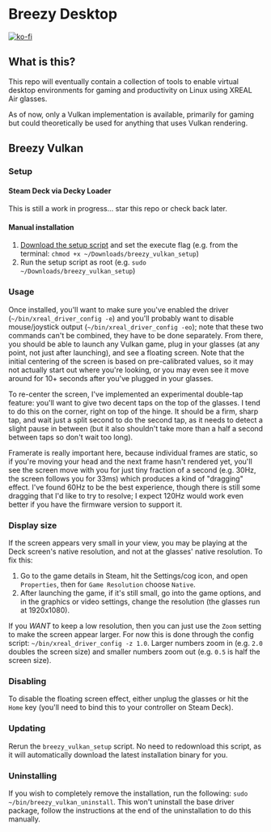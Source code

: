 # Breezy Desktop

[![ko-fi](https://ko-fi.com/img/githubbutton_sm.svg)](https://ko-fi.com/U7U8OVC0L)

## What is this?

This repo will eventually contain a collection of tools to enable virtual desktop environments for gaming and productivity on Linux using XREAL Air glasses.

As of now, only a Vulkan implementation is available, primarily for gaming but could theoretically be used for anything that uses Vulkan rendering.

## Breezy Vulkan

### Setup

#### Steam Deck via Decky Loader

This is still a work in progress... star this repo or check back later.

#### Manual installation

1. [Download the setup script](https://github.com/wheaney/breezy-desktop/releases/latest/download/breezy_vulkan_setup) and set the execute flag (e.g. from the terminal: `chmod +x ~/Downloads/breezy_vulkan_setup`)
2. Run the setup script as root (e.g. `sudo ~/Downloads/breezy_vulkan_setup`)

### Usage

Once installed, you'll want to make sure you've enabled the driver (`~/bin/xreal_driver_config -e`) and you'll probably want to disable mouse/joystick output (`~/bin/xreal_driver_config -eo`); note that these two commands can't be combined, they have to be done separately. From there, you should be able to launch any Vulkan game, plug in your glasses (at any point, not just after launching), and see a floating screen. Note that the initial centering of the screen is based on pre-calibrated values, so it may not actually start out where you're looking, or you may even see it move around for 10+ seconds after you've plugged in your glasses.

To re-center the screen, I've implemented an experimental double-tap feature: you'll want to give two decent taps on the top of the glasses. I tend to do this on the corner, right on top of the hinge. It should be a firm, sharp tap, and wait just a split second to do the second tap, as it needs to detect a slight pause in between (but it also shouldn't take more than a half a second between taps so don't wait too long).

Framerate is really important here, because individual frames are static, so if you're moving your head and the next frame hasn't rendered yet, you'll see the screen move with you for just tiny fraction of a second (e.g. 30Hz, the screen follows you for 33ms) which produces a kind of "dragging" effect. I've found 60Hz to be the best experience, though there is still some dragging that I'd like to try to resolve; I expect 120Hz would work even better if you have the firmware version to support it.

### Display size

If the screen appears very small in your view, you may be playing at the Deck screen's native resolution, and not at the glasses' native
resolution. To fix this:
1. Go to the game details in Steam, hit the Settings/cog icon, and open `Properties`, then for `Game Resolution` choose `Native`.
2. After launching the game, if it's still small, go into the game options, and in the graphics or video settings, change the resolution (the glasses run at 1920x1080).

If you *WANT* to keep a low resolution, then you can just use the `Zoom` setting to make the screen appear larger. For now this is done through the config script: `~/bin/xreal_driver_config -z 1.0`. Larger numbers zoom in (e.g. `2.0` doubles the screen size) and smaller numbers zoom out (e.g. `0.5` is half the screen size).

### Disabling

To disable the floating screen effect, either unplug the glasses or hit the `Home` key (you'll need to bind this to your controller on Steam Deck).

### Updating

Rerun the `breezy_vulkan_setup` script. No need to redownload this script, as it will automatically download the latest installation binary for you.

### Uninstalling

If you wish to completely remove the installation, run the following: `sudo ~/bin/breezy_vulkan_uninstall`. This won't uninstall the base driver package, follow the instructions at the end of the uninstallation to do this manually.

